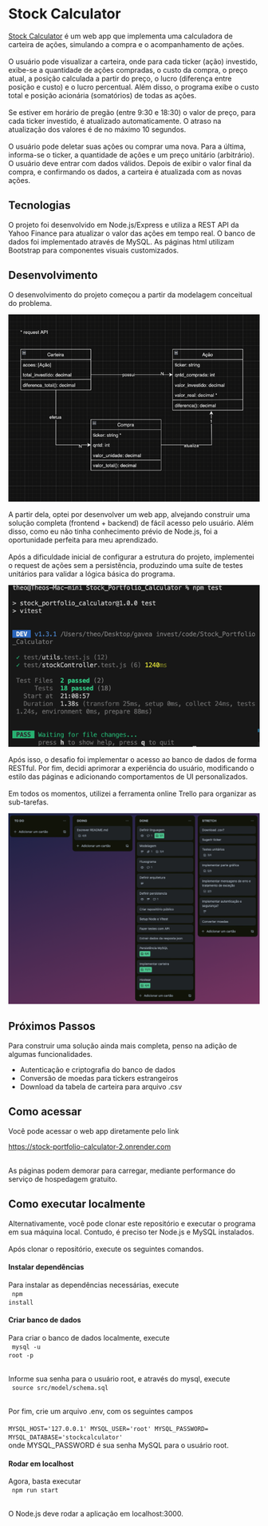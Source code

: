 # Stock Calculator
 
<a href="https://stock-portfolio-calculator-2.onrender.com">Stock Calculator</a> é um web app que implementa uma calculadora de carteira de ações, simulando a compra e o acompanhamento de ações.
<br><br>
O usuário pode visualizar a carteira, onde para cada ticker (ação) investido, exibe-se a quantidade de ações compradas, o custo da compra, o preço atual, a posição calculada a partir do preço, o lucro (diferença entre posição e custo) e o lucro percentual. Além disso, o programa exibe o custo total e posição acionária (somatórios) de todas as ações. 
<br><br>
Se estiver em horário de pregão (entre 9:30 e 18:30) o valor de preço, para cada ticker investido, é atualizado automaticamente. O atraso na atualização dos valores é de no máximo 10 segundos.
<br><br>
O usuário pode deletar suas ações ou comprar uma nova. Para a última, informa-se o ticker, a quantidade de ações e um preço unitário (arbitrário). O usuário deve entrar com dados válidos. Depois de exibir o valor final da compra, e confirmando os dados, a carteira é atualizada com as novas ações. 

## Tecnologias

O projeto foi desenvolvido em Node.js/Express e utiliza a REST API da Yahoo Finance para atualizar o valor das ações em tempo real. O banco de dados foi implementado através de MySQL. As páginas html utilizam Bootstrap para componentes visuais customizados.

## Desenvolvimento

O desenvolvimento do projeto começou a partir da modelagem conceitual do problema. 

![alter text](img/initial_model.png)

A partir dela, optei por desenvolver um web app, alvejando construir uma solução completa (frontend + backend) de fácil acesso pelo usuário. Além disso, como eu não tinha conhecimento prévio de Node.js, foi a oportunidade perfeita para meu aprendizado.
<br><br>
Após a dificuldade inicial de configurar a estrutura do projeto, implementei o request de ações sem a persistência, produzindo uma suíte de testes unitários para validar a lógica básica do programa.

![alter text](img/tests.png)

Após isso, o desafio foi implementar o acesso ao banco de dados de forma RESTful. Por fim, decidi aprimorar a experiência do usuário, modificando o estilo das páginas e adicionando comportamentos de UI personalizados.
<br><br>
Em todos os momentos, utilizei a ferramenta online Trello para organizar as sub-tarefas. 

![alter text](img/trello.png)

## Próximos Passos

Para construir uma solução ainda mais completa, penso na adição de algumas funcionalidades. 

- Autenticação e criptografia do banco de dados
- Conversão de moedas para tickers estrangeiros
- Download da tabela de carteira para arquivo .csv

## Como acessar

Você pode acessar o web app diretamente pelo link <br>

https://stock-portfolio-calculator-2.onrender.com

<br>
As páginas podem demorar para carregar, mediante performance do serviço de hospedagem gratuito.

## Como executar localmente

Alternativamente, você pode clonar este repositório e executar o programa em sua máquina local. Contudo, é preciso ter Node.js e MySQL instalados.
<br><br>
Após clonar o repositório, execute os seguintes comandos.

#### Instalar dependências

Para instalar as dependências necessárias, execute
<br>
<code> npm install </code>

#### Criar banco de dados

Para criar o banco de dados localmente, execute
<br>
<code> mysql -u root -p </code>
<br><br>

Informe sua senha para o usuário root, e através do mysql, execute
<br>
<code> source src/model/schema.sql </code>
<br><br>

Por fim, crie um arquivo .env, com os seguintes campos
<br>
<code>
MYSQL_HOST='127.0.0.1'
MYSQL_USER='root'
MYSQL_PASSWORD=
MYSQL_DATABASE='stockcalculator'
</code> 
<br>
onde MYSQL_PASSWORD é sua senha MySQL para o usuário root.

#### Rodar em localhost

Agora, basta executar
<br>
<code> npm run start </code>
<br><br>

O Node.js deve rodar a aplicação em localhost:3000.